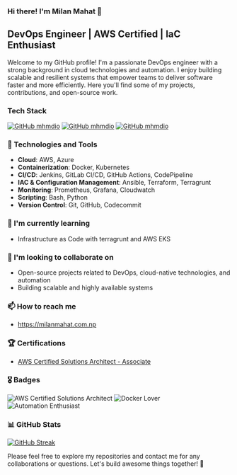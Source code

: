### Hi there! I'm Milan Mahat 👋

## DevOps Engineer | AWS Certified | IaC Enthusiast

Welcome to my GitHub profile! I'm a passionate DevOps engineer with a strong background in cloud technologies and automation. I enjoy building scalable and resilient systems that empower teams to deliver software faster and more efficiently. Here you'll find some of my projects, contributions, and open-source work.

### Tech Stack
[![GitHub mhmdio](https://img.shields.io/badge/Amazon_AWS-FF9900?style=for-the-badge&logo=amazonaws&logoColor=white)](https://aws.amazon.com/)
[![GitHub mhmdio](https://img.shields.io/badge/Terraform-7B42BC?style=for-the-badge&logo=terraform&logoColor=white)](https://terraform.io)
[![GitHub mhmdio](https://img.shields.io/badge/Docker-2CA5E0?style=for-the-badge&logo=docker&logoColor=white)](https://docker.com/)

### 🔧 Technologies and Tools

- **Cloud**: AWS, Azure
- **Containerization**: Docker, Kubernetes
- **CI/CD**: Jenkins, GitLab CI/CD, GitHub Actions, CodePipeline
- **IAC & Configuration Management**: Ansible, Terraform, Terragrunt
- **Monitoring**: Prometheus, Grafana, Cloudwatch
- **Scripting**: Bash, Python
- **Version Control**: Git, GitHub, Codecommit

### 🌱 I'm currently learning

- Infrastructure as Code with terragrunt and AWS EKS

### 👯 I'm looking to collaborate on

- Open-source projects related to DevOps, cloud-native technologies, and automation
- Building scalable and highly available systems

### 📫 How to reach me

- https://milanmahat.com.np

### 🏆 Certifications

- [AWS Certified Solutions Architect - Associate](https://www.credly.com/badges/77fc8da9-3282-49f8-a2e9-4c4ea9066c67)

### 🎖️ Badges

![AWS Certified Solutions Architect](https://img.shields.io/badge/AWS%20Certified-Solutions%20Architect-FF9900?style=for-the-badge)
![Docker Lover](https://img.shields.io/badge/Docker-Lover-2496ED?style=for-the-badge)
![Automation Enthusiast](https://img.shields.io/badge/Automation-Enthusiast-00C7B7?style=for-the-badge)

### 📊 GitHub Stats
[![GitHub Streak](https://streak-stats.demolab.com?user=lordmilan)](https://git.io/streak-stats)

Please feel free to explore my repositories and contact me for any collaborations or questions. Let's build awesome things together! 🚀
